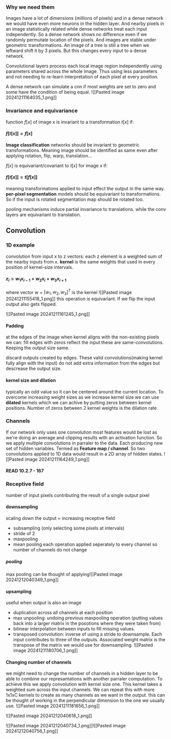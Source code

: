 ### Why we need them
Images have a lot of dimensions (millions of pixels) and in a dense network we would have even more neurons in the hidden layer.
And nearby pixels in an image statistically related while dense networks treat each input independently. So a dense network shows no difference even if we randomly permutate location of the pixels.
And images are stable under geometric transformations. An image of a tree is still a tree when we leftward shift it by 3 pixels. But this changes every input to a dense network.

Convolutional layers process each local image region independently using parameters shared across the whole image. Thus using less parameters and not needing to re-learn interpretation of each pixel at every position.

A dense network can simulate a cnn if most weights are set to zero and some have the condition of being equal.
![[Pasted image 20241211164035_1.png]]

### Invariance and equivariance
function $f[x]$ of image x is invariant to a transformation $t[x]$ if:
#### $f[t[x]] = f[x]$

**Image classification** networks should be invariant to geometric transformations. Meaning image should be identified as same even after applying rotation, flip, warp, translation...

$f[x]$ is equivariant/covariant to $t[x]$ for image $x$ if:
#### $f[t[x]] = t[f[x]]$
meaning transformations applied to input effect the output in the same way.
**per-pixel segmentation** models should be equivariant to transformations. So if the input is rotated segmentation map should be rotated too.

pooling mechanisms induce partial invariance to translations.
while the conv layers are equivariant to translation.
## Convolution
### 1D example
convolution from input x to z vectors:
each z element is a weighted sum of the nearby inputs from x.
**kernel** is the same weights that used in every position of kernel-size intervals.
#### $z_i = w_1x_{i-1} + w_2x_i + w_3x_{i+1}$
where vector w = $[w_1,w_2,w_3]^T$ is the kernel
![[Pasted image 20241211155418_1.png]]
this operation is equivariant. If we flip the input output also gets flipped.

![[Pasted image 20241211161245_1.png]]

#### Padding 
at the edges of the image when kernel aligns with the non-existing pixels we can:
fill edges with zeros
reflect the input
these are same-convolutions. Keeping the output size same.

discard outputs created by edges.
These valid convolutions(making kernel fully align with the input)
do not add extra information from the edges but descrease the output size.

#### kernel size and dilation
typically an odd value so it can be centered around the current location.
To overcome increasing weight sizes as we increase kernel size we can use **dilated** kernels which we can achive by putting zeros between kernel positions. Number of zeros between 2 kernel weights is the dilation rate.

### Channels
If our network only uses one convolution most features would be lost as we're doing an average and clipping results with an activation function.
So we apply multiple convolutions in parraler to the data. Each producing new set of hidden variables. Termed as **Feature map / channel**. So two convolutions applied to 1D data would result in a 2D array of hidden states.
![[Pasted image 20241211164249_1.png]]

#### READ 10.2.7 - 167

### Receptive field
number of input pixels contributing the result of a single output pixel

#### downsampling
scaling down the output = increasing receptive field
- subsampling (only selecting some pixels at intervals)
- stride of 2
- maxpooling
- mean pooling
each operation applied seperately to every channel so number of channels do not change
##### pooling 
max pooling can be thought of applying![[Pasted image 20241212040349_1.png]]
#### upsampling
useful when output is also an image
- duplication across all channels at each position
- max unpooling: undoing previous maxpooling operation (putting values back into a larger matrix in the posotions where they were taken from)
- bilinear interpolation between inputs to fill missing values.
- transposed convolution: inverse of using a stride to downsample. Each input contributes to three of the outputs. Associated weight matrix is the transpose of the matrix we would use for downsampling.
![[Pasted image 20241211180706_1.png]]

#### Changing number of channels
we might need to change the number of channels in a hidden layer to be able to combine our represantations with another parraler computation.
To achieve this we apply convolution with kernel size one. This kernel takes a weighted sum across the input channels. We can repeat this with more 1x1xC kernels to create as many channels as we want in the output.
this can be thought of working in the perpendicular dimension to the one we usually use.
![[Pasted image 20241211181656_1.png]]





![[Pasted image 20241212040618_1.png]]

![[Pasted image 20241212040734_1.png]]![[Pasted image 20241212040756_1.png]]